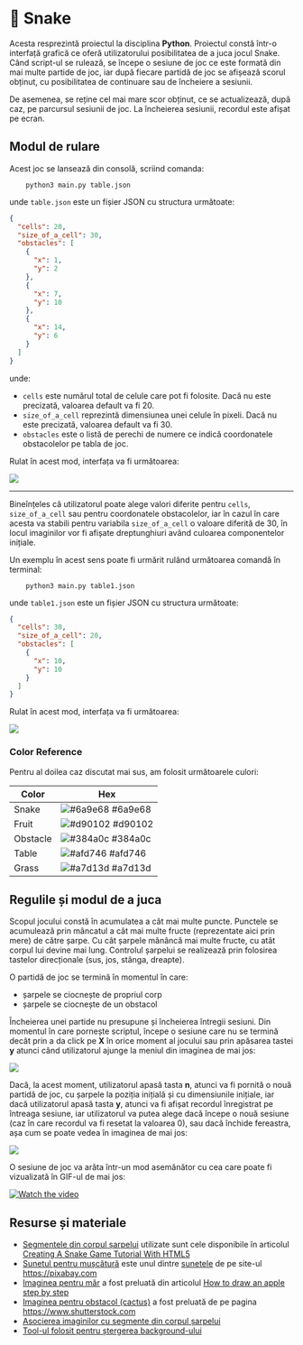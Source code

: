 # 🐍 Snake 

Acesta resprezintă proiectul la disciplina **Python**. Proiectul constă într-o interfață grafică ce oferă utilizatorului posibilitatea de a juca jocul Snake. Când script-ul se rulează, se începe o sesiune de joc ce este formată din mai multe partide de joc, iar după fiecare partidă de joc se afișează scorul obținut, cu posibilitatea de continuare sau de încheiere a sesiunii.


De asemenea, se reține cel mai mare scor obținut, ce se actualizează, după caz, pe parcursul sesiunii de joc. La încheierea sesiunii, recordul este afișat pe ecran.

## Modul de rulare
Acest joc se lansează din consolă, scriind comanda:
```
    python3 main.py table.json
```
unde `table.json` este un fișier JSON cu structura următoate:
```json
{
  "cells": 20,
  "size_of_a_cell": 30,
  "obstacles": [
    {
      "x": 1,
      "y": 2
    },
    {
      "x": 7,
      "y": 10
    },
    {
      "x": 14,
      "y": 6
    }
  ]
}
```
unde:
- `cells` este numărul total de celule care pot fi folosite. Dacă nu este precizată, valoarea default va fi 20.
- `size_of_a_cell` reprezintă dimensiunea unei celule în pixeli. Dacă nu este precizată, valoarea default va fi 30.
- `obstacles` este o listă de perechi de numere ce indică coordonatele obstacolelor pe tabla de joc.

Rulat în acest mod, interfața va fi următoarea:

<img align="center" src="Images/snake - interface1.png">

----------------------------------------------------------------------------------------------------------------------------------------

Bineînțeles că utilizatorul poate alege valori diferite pentru `cells`, `size_of_a_cell` sau pentru coordonatele obstacolelor, iar în cazul în care acesta va stabili pentru variabila `size_of_a_cell` o valoare diferită de 30, în locul imaginilor vor fi afișate dreptunghiuri având culoarea componentelor inițiale.

Un exemplu în acest sens poate fi urmărit rulând următoarea comandă în terminal:
```
    python3 main.py table1.json
```
unde `table1.json` este un fișier JSON cu structura următoate:
```json
{
  "cells": 30,
  "size_of_a_cell": 20,
  "obstacles": [
    {
      "x": 10,
      "y": 10
    }
  ]
}

```
Rulat în acest mod, interfața va fi următoarea:

<img align="center" src="Images/snake - interface2.png">


### Color Reference
Pentru al doilea caz discutat mai sus, am folosit următoarele culori:

| Color             | Hex                                                                |
| ----------------- | ------------------------------------------------------------------ |
| Snake | ![#6a9e68](https://via.placeholder.com/10/6a9e68?text=+) #6a9e68 |
| Fruit | ![#d90102](https://via.placeholder.com/10/d90102?text=+) #d90102 |
| Obstacle | ![#384a0c](https://via.placeholder.com/10/384a0c?text=+) #384a0c |
| Table | ![#afd746](https://via.placeholder.com/10/afd746?text=+) #afd746 |
| Grass | ![#a7d13d](https://via.placeholder.com/10/a7d13d?text=+) #a7d13d |


## Regulile și modul de a juca 

Scopul jocului constă în acumulatea a cât mai multe puncte. Punctele se acumulează prin mâncatul a cât mai multe fructe (reprezentate aici prin mere) de către șarpe. Cu cât șarpele mănâncă mai multe fructe, cu atât corpul lui devine mai lung. Controlul șarpelui se realizează prin folosirea tastelor direcționale (sus, jos, stânga, dreapte).

O partidă de joc se termină în momentul în care:
- șarpele se ciocnește de propriul corp
- șarpele se ciocnește de un obstacol

Încheierea unei partide nu presupune și încheierea întregii sesiuni. Din momentul în care pornește scriptul, începe o sesiune care nu se termină decât prin a da click pe **X** în orice moment al jocului sau prin apăsarea tastei **y** atunci când utilizatorul ajunge la meniul din imaginea de mai jos:

<img align="center" src="Images/snake - interface3.png">

Dacă, la acest moment, utilizatorul apasă tasta **n**, atunci va fi pornită o nouă partidă de joc, cu șarpele la poziția inițială și cu dimensiunile inițiale, iar dacă utilizatorul apasă tasta **y**, atunci va fi afișat recordul înregistrat pe întreaga sesiune, iar utilizatorul va putea alege dacă începe o nouă sesiune (caz în care recordul va fi resetat la valoarea 0), sau dacă închide fereastra, așa cum se poate vedea în imaginea de mai jos:

<img align="center" src="Images/snake - interface4.png">

O sesiune de joc va arăta într-un mod asemănător cu cea care poate fi vizualizată în GIF-ul de mai jos:

[![Watch the video](snake1.gif)](snake.mp4)

## Resurse și materiale

- [Segmentele din corpul șarpelui](https://rembound.com/files/creating-a-snake-game-tutorial-with-html5/snake-graphics.png) utilizate sunt cele disponibile în articolul [Creating A Snake Game Tutorial With HTML5](https://rembound.com/articles/creating-a-snake-game-tutorial-with-html5)
- [Sunetul pentru mușcătură](https://pixabay.com/sound-effects/eating-sound-effect-36186/) este unul dintre [sunetele](https://pixabay.com/sound-effects/search/crunch/) de pe site-ul https://pixabay.com
- [Imaginea pentru măr](https://drawnbyhislight.com/wp-content/uploads/2019/07/How-to-draw-an-apple-8.jpg) a fost preluată din articolul [How to draw an apple step by step](https://drawnbyhislight.com/how-to-draw-an-apple)
- [Imaginea pentru obstacol (cactus)](https://www.shutterstock.com/ro/image-vector/cactus-icon-vector-logo-symbol-desert-1385104922) a fost preluată de pe pagina https://www.shutterstock.com
- [Asocierea imaginilor cu segmente din corpul șarpelui](https://youtu.be/QFvqStqPCRU?feature=shared&t=4766)
- [Tool-ul folosit pentru ștergerea background-ului](https://www.remove.bg/upload)
